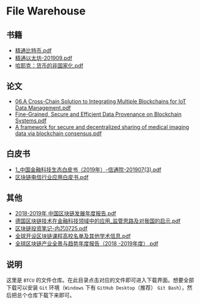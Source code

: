# File Warehouse
## 书籍
* [精通比特币.pdf](books/精通比特币.pdf)
* [精通以太坊-201909.pdf](books/精通以太坊-201909.pdf)
* [哈耶克：货币的非国家化.pdf](books/哈耶克：货币的非国家化.pdf)

## 论文
* [06.A Cross-Chain Solution to Integrating Multiple Blockchains for IoT Data Management.pdf](books/06.A&#32;Cross-Chain&#32;Solution&#32;to&#32;Integrating&#32;Multiple&#32;Blockchains&#32;for&#32;IoT&#32;Data&#32;Management.pdf)
* [Fine-Grained, Secure and Efficient Data Provenance on Blockchain Systems.pdf](books/Fine-Grained,&#32;Secure&#32;and&#32;Efficient&#32;Data&#32;Provenance&#32;on&#32;Blockchain&#32;Systems.pdf)
* [A framework for secure and decentralized sharing of medical imaging data via blockchain consensus.pdf](books/A&#32;framework&#32;for&#32;secure&#32;and&#32;decentralized&#32;sharing&#32;of&#32;medical&#32;imaging&#32;data&#32;via&#32;blockchain&#32;consensus.pdf)


## 白皮书
* [1_中国金融科技生态白皮书（2019年）-信通院-201907(3).pdf](books/1_中国金融科技生态白皮书（2019年）-信通院-201907(3).pdf)
* [区块链电信行业应用白皮书.pdf](books/区块链电信行业应用白皮书.pdf)

## 其他
* [2018-2019年 中国区块链发展年度报告.pdf](books/2018-2019年&#32;中国区块链发展年度报告.pdf)
* [德国区块链技术在金融科技领域中的应用_监管思路及对我国的启示.pdf](books/德国区块链技术在金融科技领域中的应用_监管思路及对我国的启示.pdf)
* [区块链投资笔记-内芯0725.pdf](books/区块链投资笔记-内芯0725.pdf)
* [全球开设区块链课程高校名单及其他学术信息.pdf](books/全球开设区块链课程高校名单及其他学术信息.pdf)
* [全球区块链产业全景与趋势年度报告（2018 -2019年度）.pdf](books/全球区块链产业全景与趋势年度报告（2018&#32;-2019年度）.pdf)

## 说明
这里是 `BTCU` 的文件仓库。在此目录点击对应的文件即可进入下载界面。想要全部下载可以安装 `Git` 环境（`Windows` 下有 `GitHub Desktop`（推荐） `Git Bash`），然后把总个仓库下载下来即可。